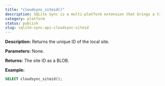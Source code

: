 ```yaml
---
title: "cloudsync_siteid()"
description: SQLite Sync is a multi-platform extension that brings a true local-first experience to your applications with minimal effort.
category: platform
status: publish
slug: sqlite-sync-api-cloudsync-siteid
---
```


**Description:** Returns the unique ID of the local site.

**Parameters:** None.

**Returns:** The site ID as a BLOB.

**Example:**

```sql
SELECT cloudsync_siteid();
```
